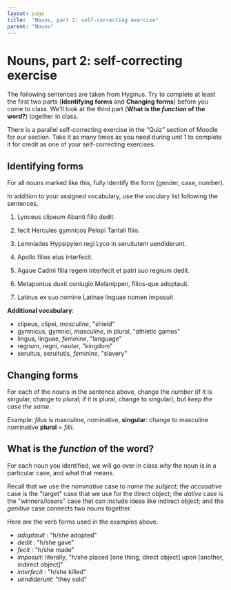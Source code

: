 ```yaml
---
layout: page
title:  "Nouns, part 2: self-correcting exercise"
parent: "Nouns"
---
```



# Nouns, part 2: self-correcting exercise

The following sentences are taken from Hyginus.  Try to complete at least the first two parts (**Identifying forms** and **Changing forms**) before you come to class.  We'll look at the third part (**What is the *function* of the word?**) together in class.

There is a parallel self-correcting exercise in the “Quiz” section of Moodle for our section. Take it as many times as you need during unit 1 to complete it for credit as one of your self-correcting exercises.


## Identifying forms

For all nouns marked <span class="idthis">like this</span>, fully identify the form (gender, case, number).

In addition to your assigned vocabulary, use the voculary list following the sentences.


1. Lynceus <span class="idthis">clipeum</span> Abanti <span class="idthis">filio</span> dedit.

2. fecit Hercules <span class="idthis">gymnicos</span> Pelopi Tantali <span class="idthis">filio</span>.

3. Lemniades Hypsipylen <span class="idthis">regi</span> Lyco in <span class="idthis">seruitutem</span> uendiderunt.

4. Apollo <span class="idthis">filios</span> eius interfecit.

5. Agaue Cadmi <span class="idthis">filia</span> <span class="idthis">regem</span> interfecit et <span class="idthis">patri</span> suo <span class="idthis">regnum</span> dedit.

6. Metapontus duxit <span class="idthis">coniugio</span> Melanippen,  <span class="idthis">filios</span>-que adoptauit.

7. Latinus ex suo <span class="idthis">nomine</span> Latinae <span class="idthis">linguae</span> <span class="idthis">nomen</span> imposuit


**Additional vocabulary**:

- clipeus, clipei, *masculine*, "shield"
- gymnicus, gymnici, *masculine*, in plural, "athletic games"
- lingua, linguae, *feminine*, "language"
- regnum, regni, *neuter*, "kingdom"
- seruitus, seruitutis, *feminine*, "slavery"


## Changing forms

For each of the nouns in the sentence above, change the *number*  (if it is singular, change to plural; if it is plural, change to singular), but *keep the case the same*.

Example: *filus* is masculine, nominative, **singular**: change to masculine nominative **plural** = *filii*.


## What is the *function* of the word?

For each noun you identified, we will go over in class *why*  the noun is in a particular case, and what that means.

Recall that we use the *nominative* case to *name the subject*;  the *accusative* case is the "target" case that we use for the direct object; the *dative* case is the "winners/losers" case that can include ideas like indirect object; and the *genitive* case connects two nouns together.

Here are the verb forms used in the examples above.

- *adoptauit* : "h/she adopted"
- *dedit* : "h/she gave"
- *fecit* : "h/she made"
- *imposuit*: literally, "h/she placed [one thing, direct object] upon [another, indirect object]"
- *interfecit* : "h/she killed"
- *uendiderunt*:  "they sold"


<link rel="stylesheet" type="text/css" href="../../../../css/latin101.css">
